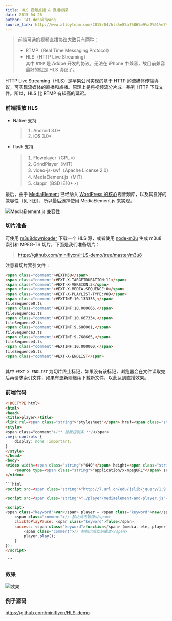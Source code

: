 ```yaml
---
title: HLS 视频点播 & 直播初探
date: 2015-04-26
author: TAT.donaldyang
source_link: http://www.alloyteam.com/2015/04/hls%e8%a7%86%e9%a2%91%e7%82%b9%e6%92%ad%e7%9b%b4%e6%92%ad%e5%88%9d%e6%8e%a2/
---
```


<!-- {% raw %} - for jekyll -->

> 前端可选的视频直播协议大致只有两种：
>
> -   RTMP（Real Time Messaging Protocol）
> -   HLS（HTTP Live Streaming）  
>     其中 `RTMP` 是 Adobe 开发的协议，无法在 iPhone 中兼容，故目前兼容最好的就是 HLS 协议了。

HTTP Live Streaming（HLS）是苹果公司实现的基于 HTTP 的流媒体传输协议，可实现流媒体的直播和点播。原理上是将视频流分片成一系列 HTTP 下载文件。所以，HLS 比 RTMP 有较高的延迟。

### 前端播放 HLS

-   Native 支持  

    > 1.  Android 3.0+
    > 2.  iOS 3.0+
-   flash 支持  

    > 1.  Flowplayer（GPL `×`）
    > 2.  GrindPlayer（MIT）
    > 3.  video-js-swf（Apache License 2.0）
    > 4.  MediaElement.js（MIT）
    > 5.  clappr（BSD IE10+ `×`）

最后，由于 [MediaElement](https://github.com/johndyer/mediaelement) 已经纳入 [WordPress 的核心](https://make.wordpress.org/core/2013/04/08/audio-video-support-in-core/)视音频库，以及其良好的兼容性（见下图），所以最后选择使用 MediaElement.js 来实现。

![MediaElement.js 兼容性](http://7tszky.com1.z0.glb.clouddn.com/FiUovv_KmtdMzE8Q4i51X5SazigR)

### 切片准备

可使用 [m3u8downloader](https://github.com/skimotv/m3u8downloader) 下载一个 HLS 源，或者使用 [node-m3u](https://github.com/felixge/node-m3u) 生成 m3u8 索引和 MPEG-TS 切片，下面是我们准备切片：

> <https://github.com/miniflycn/HLS-demo/tree/master/m3u8>

注意看切片索引文件：

```html
<span class="comment">#EXTM3U</span>
<span class="comment">#EXT-X-TARGETDURATION:11</span>
<span class="comment">#EXT-X-VERSION:3</span>
<span class="comment">#EXT-X-MEDIA-SEQUENCE:0</span>
<span class="comment">#EXT-X-PLAYLIST-TYPE:VOD</span>
<span class="comment">#EXTINF:10.133333,</span>
fileSequence0.ts
<span class="comment">#EXTINF:10.000666,</span>
fileSequence1.ts
<span class="comment">#EXTINF:10.667334,</span>
fileSequence2.ts
<span class="comment">#EXTINF:9.686001,</span>
fileSequence3.ts
<span class="comment">#EXTINF:9.768665,</span>
fileSequence4.ts
<span class="comment">#EXTINF:10.000000,</span>
fileSequence5.ts
<span class="comment">#EXT-X-ENDLIST</span>
 
```

其中 `#EXT-X-ENDLIST` 为切片终止标记，如果没有该标记，浏览器会在文件读取完后再请求索引文件，如果有更新则继续下载新文件，以此达到直播效果。

### 前端代码

````html
<!DOCTYPE html>
<html>
<head>
<title>player</title>
<link rel=<span class="string">"stylesheet"</span> href=<span class="string">"./player/mediaelementplayer.css"</span> />
<style>
<span class="comment">/** 隐藏控制条 **/</span>
.mejs-controls {
    display: none !important;
}
</style>
</head>
<body>
<video width=<span class="string">"640"</span> height=<span class="string">"360"</span> id=<span class="string">"player1"</span>>
    <source type=<span class="string">"application/x-mpegURL"</span> src=<span class="string">"/m3u8/index.m3u8"</span>>
</video>

```html
<script src=<span class="string">"http://7.url.cn/edu/jslib/jquery/1.9.1/jquery.min.js"</span>></script>
````

```html
<script src=<span class="string">"./player/mediaelement-and-player.js"</span>></script>
```

```html
<script>
<span class="keyword">var</span> player = <span class="keyword">new</span> MediaElementPlayer(<span class="string">'#player1'</span>, {
    <span class="comment">// 禁止点击暂停</span>
    clickToPlayPause: <span class="keyword">false</span>,
    success: <span class="keyword">function</span> (media, ele, player) {
        <span class="comment">// 初始化后立刻播放</span>
        player.play();
    }
});
</script>
```

</body>
</html>
 
```

### 效果

![效果](http://7tszky.com1.z0.glb.clouddn.com/FkvGd5iQBH6K5RBYQbjenNL53gAm)

### 例子源码

<https://github.com/miniflycn/HLS-demo>

<!-- {% endraw %} - for jekyll -->